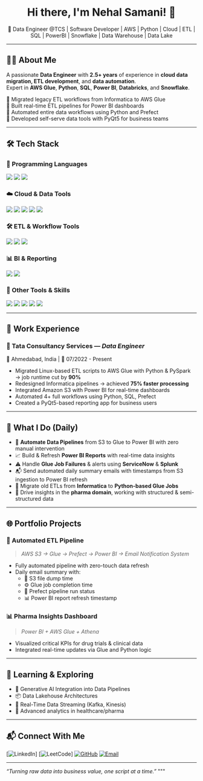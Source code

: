 <h1 align="center">Hi there, I'm Nehal Samani! 👋</h1>
<p align="center">🚀 Data Engineer @TCS | Software Developer | AWS | Python | Cloud | ETL | SQL | PowerBI | Snowflake | Data Warehouse | Data Lake</p>

---

## 🧑‍💻 About Me
A passionate **Data Engineer** with **2.5+ years** of experience in **cloud data migration, ETL development**, and **data automation**.  
Expert in **AWS Glue**, **Python**, **SQL**, **Power BI**, **Databricks**, and **Snowflake**.

🔹 Migrated legacy ETL workflows from Informatica to AWS Glue  
🔹 Built real-time ETL pipelines for Power BI dashboards  
🔹 Automated entire data workflows using Python and Prefect  
🔹 Developed self-serve data tools with PyQt5 for business teams

---

## 🛠️ Tech Stack

### 🔣 Programming Languages
<p>
  <img src="https://img.shields.io/badge/Python-3670A0?style=for-the-badge&logo=python&logoColor=white" />
  <img src="https://img.shields.io/badge/SQL-005C84?style=for-the-badge&logo=sqlite&logoColor=white" />
  <img src="https://img.shields.io/badge/Linux-FCC624?style=for-the-badge&logo=linux&logoColor=black" />
</p>

### ☁️ Cloud & Data Tools
<p>
  <img src="https://img.shields.io/badge/AWS-232F3E?style=for-the-badge&logo=amazonaws&logoColor=white" />
  <img src="https://img.shields.io/badge/S3-569A31?style=for-the-badge&logo=amazon-s3&logoColor=white" />
  <img src="https://img.shields.io/badge/Glue-FF9900?style=for-the-badge&logo=amazonaws&logoColor=white" />
  <img src="https://img.shields.io/badge/Databricks-E36209?style=for-the-badge&logo=databricks&logoColor=white" />
  <img src="https://img.shields.io/badge/Snowflake-56B9EB?style=for-the-badge&logo=snowflake&logoColor=white" />
</p>

### 🛠️ ETL & Workflow Tools
<p>
  <img src="https://img.shields.io/badge/Informatica-EF3AAB?style=for-the-badge&logo=informaticamdm&logoColor=white" />
  <img src="https://img.shields.io/badge/Prefect-212121?style=for-the-badge&logo=prefect&logoColor=white" />
  <img src="https://img.shields.io/badge/CAWA-007ACC?style=for-the-badge&logoColor=white" />
</p>

### 📊 BI & Reporting
<p>
  <img src="https://img.shields.io/badge/Power_BI-F2C811?style=for-the-badge&logo=powerbi&logoColor=black" />
  <img src="https://img.shields.io/badge/Power_Apps-742774?style=for-the-badge&logo=powerapps&logoColor=white" />
</p>

### 🧰 Other Tools & Skills
<p>
  <img src="https://img.shields.io/badge/VS_Code-007ACC?style=for-the-badge&logo=visual-studio-code&logoColor=white" />
  <img src="https://img.shields.io/badge/Jira-0052CC?style=for-the-badge&logo=jira&logoColor=white" />
  <img src="https://img.shields.io/badge/ServiceNow-1E4E79?style=for-the-badge&logo=servicenow&logoColor=white" />
  <img src="https://img.shields.io/badge/PyQt5-41CD52?style=for-the-badge&logo=qt&logoColor=white" />
  <img src="https://img.shields.io/badge/Macros-7289DA?style=for-the-badge&logoColor=white" />
</p>

---

## 💼 Work Experience

### 🏢 Tata Consultancy Services — *Data Engineer*
📍 Ahmedabad, India | 📅 07/2022 - Present

- Migrated Linux-based ETL scripts to AWS Glue with Python & PySpark → job runtime cut by **90%**
- Redesigned Informatica pipelines → achieved **75% faster processing**
- Integrated Amazon S3 with Power BI for real-time dashboards
- Automated 4+ full workflows using Python, SQL, Prefect
- Created a PyQt5-based reporting app for business users

---

## 🚧 What I Do (Daily)

- 🚀 **Automate Data Pipelines** from S3 to Glue to Power BI with zero manual intervention
- 📈 Build & Refresh **Power BI Reports** with real-time data insights
- ⚠️ Handle **Glue Job Failures** & alerts using **ServiceNow** & **Splunk**
- 📬 Send automated daily summary emails with timestamps from S3 ingestion to Power BI refresh
- 🔄 Migrate old ETLs from **Informatica** to **Python-based Glue Jobs**
- 🧠 Drive insights in the **pharma domain**, working with structured & semi-structured data

---

## 🌐 Portfolio Projects

### 🔄 Automated ETL Pipeline

> *AWS S3 → Glue → Prefect → Power BI → Email Notification System*

- Fully automated pipeline with zero-touch data refresh
- Daily email summary with:
  - 📂 S3 file dump time
  - ⚙️ Glue job completion time
  - 🔁 Prefect pipeline run status
  - 📊 Power BI report refresh timestamp

### 📊 Pharma Insights Dashboard

> *Power BI + AWS Glue + Athena*

- Visualized critical KPIs for drug trials & clinical data
- Integrated real-time updates via Glue and Python logic

---

## 🧠 Learning & Exploring

- 🤖 Generative AI Integration into Data Pipelines
- 📦 Data Lakehouse Architectures
- 🔄 Real-Time Data Streaming (Kafka, Kinesis)
- 🧪 Advanced analytics in healthcare/pharma

---

## 📬 Connect With Me

[![LinkedIn](https://www.linkedin.com/in/nehal-samani-924278216/)]
[![LeetCode](https://leetcode.com/u/nehalsamani23121/)]
[![GitHub](https://img.shields.io/badge/-GitHub-181717?style=for-the-badge&logo=github&logoColor=white)](https://github.com/nehalsamani23121)
[![Email](https://img.shields.io/badge/-Email-D14836?style=for-the-badge&logo=gmail&logoColor=white)](mailto:nehalsamani23121@gmail.com)

---

<i>“Turning raw data into business value, one script at a time.”</i>
"""
